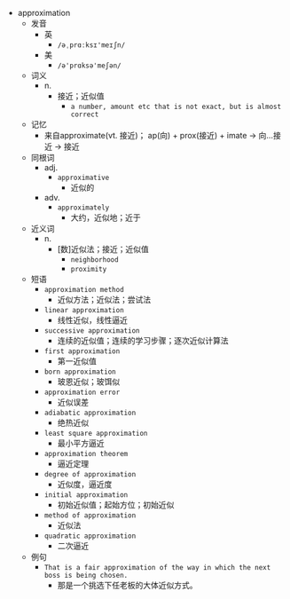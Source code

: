 - approximation
  - 发音
    - 英
      - `/əˌprɑːksɪ'meɪʃn/`
    - 美
      - `/ə'prɑksə'meʃən/`
  - 词义
    - n.
      - 接近；近似值
        - `a number, amount etc that is not exact, but is almost correct`
  - 记忆
    - 来自approximate(vt. 接近)； ap(向) + prox(接近) + imate → 向…接近 → 接近
  - 同根词
    - adj.
      - `approximative`
        - 近似的
    - adv.
      - `approximately`
        - 大约，近似地；近于
  - 近义词
    - n.
      - [数]近似法；接近；近似值
        - `neighborhood`
        - `proximity`
  - 短语
    - `approximation method`
      - 近似方法；近似法；尝试法 
    - `linear approximation`
      - 线性近似，线性逼近 
    - `successive approximation`
      - 连续的近似值；连续的学习步骤；逐次近似计算法 
    - `first approximation`
      - 第一近似值 
    - `born approximation`
      - 玻恩近似；玻饵似 
    - `approximation error`
      - 近似误差 
    - `adiabatic approximation`
      - 绝热近似 
    - `least square approximation`
      - 最小平方逼近 
    - `approximation theorem`
      - 逼近定理 
    - `degree of approximation`
      - 近似度，逼近度 
    - `initial approximation`
      - 初始近似值；起始方位；初始近似 
    - `method of approximation`
      - 近似法 
    - `quadratic approximation`
      - 二次逼近 
  - 例句
    - `That is a fair approximation of the way in which the next boss is being chosen.`
      - 那是一个挑选下任老板的大体近似方式。

